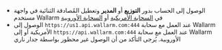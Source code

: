 * الوصول إلى الحساب بدور **التوزيع** أو **المدير** وتعطيل المُصادقة الثنائية في واجهة مستخدم Wallarm في [السحابة الأمريكية](https://us1.my.wallarm.com/) أو [السحابة الأوروبية](https://my.wallarm.com/)
* الوصول إلى `https://us1.api.wallarm.com:444` عند العمل مع سحابة Wallarm الأمريكية أو إلى `https://api.wallarm.com:444` عند العمل مع سحابة Wallarm الأوروبية. يُرجى التأكد من أن الوصول غير محظور بواسطة جدار ناري
